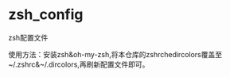 # zsh_config
zsh配置文件  

使用方法：安装zsh&oh-my-zsh,将本仓库的zshrchedircolors覆盖至~/.zshrc&~/.dircolors,再刷新配置文件即可。
